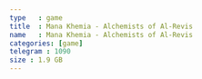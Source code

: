 ```yaml
---
type   : game
title  : Mana Khemia - Alchemists of Al-Revis
name   : Mana Khemia - Alchemists of Al-Revis
categories: [game]
telegram : 1090
size : 1.9 GB
---
```



